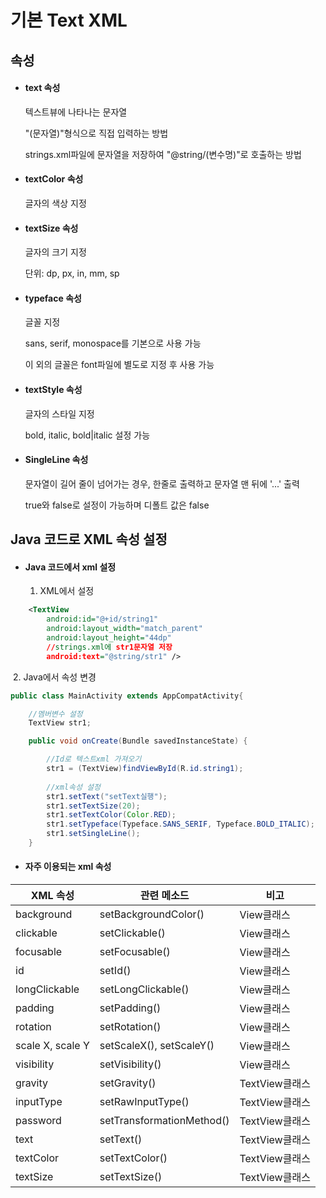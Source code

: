 # 기본 Text XML

## 속성

- #### text 속성

  텍스트뷰에 나타나는 문자열

  "(문자열)"형식으로 직접 입력하는 방법

  strings.xml파일에 문자열을 저장하여 "@string/(변수명)"로 호출하는 방법

- #### textColor 속성

  글자의 색상 지정

- #### textSize 속성

  글자의 크기 지정

  단위: dp, px, in, mm, sp

- #### typeface 속성

  글꼴 지정

  sans, serif, monospace를 기본으로 사용 가능

  이 외의 글꼴은 font파일에 별도로 지정 후 사용 가능

- #### textStyle 속성

  글자의 스타일 지정

  bold, italic, bold|italic 설정 가능 

- #### SingleLine 속성

  문자열이 길어 줄이 넘어가는 경우, 한줄로 출력하고 문자열 맨 뒤에 '...' 출력

  true와 false로 설정이 가능하며 디폴트 값은 false



## Java 코드로 XML 속성 설정

- #### Java 코드에서 xml 설정

  1. XML에서 <TextView> 설정

```xml
    <TextView
        android:id="@+id/string1"
        android:layout_width="match_parent"
        android:layout_height="44dp"
        //strings.xml에 str1문자열 저장
        android:text="@string/str1" />
```

​		2. Java에서 속성 변경

```java
public class MainActivity extends AppCompatActivity{

    //멤버변수 설정
    TextView str1;

    public void onCreate(Bundle savedInstanceState) {

        //Id로 텍스트xml 가져오기
        str1 = (TextView)findViewById(R.id.string1);
		
        //xml속성 설정
        str1.setText("setText실행");
        str1.setTextSize(20);
        str1.setTextColor(Color.RED);
        str1.setTypeface(Typeface.SANS_SERIF, Typeface.BOLD_ITALIC);
        str1.setSingleLine();
    }

```



- #### 자주 이용되는 xml 속성

| XML 속성         | 관련 메소드               | 비고           |
| ---------------- | ------------------------- | -------------- |
| background       | setBackgroundColor()      | View클래스     |
| clickable        | setClickable()            | View클래스     |
| focusable        | setFocusable()            | View클래스     |
| id               | setId()                   | View클래스     |
| longClickable    | setLongClickable()        | View클래스     |
| padding          | setPadding()              | View클래스     |
| rotation         | setRotation()             | View클래스     |
| scale X, scale Y | setScaleX(), setScaleY()  | View클래스     |
| visibility       | setVisibility()           | View클래스     |
| gravity          | setGravity()              | TextView클래스 |
| inputType        | setRawInputType()         | TextView클래스 |
| password         | setTransformationMethod() | TextView클래스 |
| text             | setText()                 | TextView클래스 |
| textColor        | setTextColor()            | TextView클래스 |
| textSize         | setTextSize()             | TextView클래스 |



